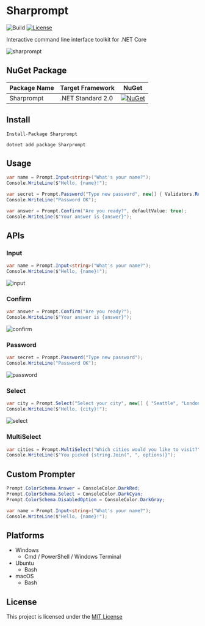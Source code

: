 # Sharprompt

![Build](https://github.com/shibayan/Sharprompt/workflows/Build/badge.svg)
[![License](https://img.shields.io/github/license/shibayan/Sharprompt.svg)](https://github.com/shibayan/Sharprompt/blob/master/LICENSE)

Interactive command line interface toolkit for .NET Core

![sharprompt](https://user-images.githubusercontent.com/1356444/62227794-87506e00-b3f7-11e9-84ae-06c9a900448b.gif)

## NuGet Package

Package Name | Target Framework | NuGet
---|---|---
Sharprompt | .NET Standard 2.0 | [![NuGet](https://img.shields.io/nuget/v/Sharprompt.svg)](https://www.nuget.org/packages/Sharprompt)

## Install

```
Install-Package Sharprompt
```

```
dotnet add package Sharprompt
```

## Usage

```csharp
var name = Prompt.Input<string>("What's your name?");
Console.WriteLine($"Hello, {name}!");

var secret = Prompt.Password("Type new password", new[] { Validators.Required(), Validators.MinLength(8) });
Console.WriteLine("Password OK");

var answer = Prompt.Confirm("Are you ready?", defaultValue: true);
Console.WriteLine($"Your answer is {answer}");
```

## APIs

### Input

```csharp
var name = Prompt.Input<string>("What's your name?");
Console.WriteLine($"Hello, {name}!");
```

![input](https://user-images.githubusercontent.com/1356444/62228275-50c72300-b3f8-11e9-8d51-63892e8eeaaa.gif)

### Confirm

```csharp
var answer = Prompt.Confirm("Are you ready?");
Console.WriteLine($"Your answer is {answer}");
```

![confirm](https://user-images.githubusercontent.com/1356444/62229064-e0210600-b3f9-11e9-8c52-b9c9257811c0.gif)

### Password

```csharp
var secret = Prompt.Password("Type new password");
Console.WriteLine("Password OK");
```

![password](https://user-images.githubusercontent.com/1356444/62228952-9fc18800-b3f9-11e9-98ea-3aa52ee84e93.gif)

### Select

```csharp
var city = Prompt.Select("Select your city", new[] { "Seattle", "London", "Tokyo" });
Console.WriteLine($"Hello, {city}!");
```

![select](https://user-images.githubusercontent.com/1356444/62228719-2de93e80-b3f9-11e9-8be5-f19e6ef58aeb.gif)

### MultiSelect
```csharp
var cities = Prompt.MultiSelect("Which cities would you like to visit?", new[] { "Seattle", "London", "Tokyo", "New York", "Singapore", "Shanghai" }, pageSize: 3);
Console.WriteLine($"You picked {string.Join(", ", options)}");
```

## Custom Prompter
```csharp
Prompt.ColorSchema.Answer = ConsoleColor.DarkRed;
Prompt.ColorSchema.Select = ConsoleColor.DarkCyan;
Prompt.ColorSchema.DisabledOption = ConsoleColor.DarkGray;

var name = Prompt.Input<string>("What's your name?");
Console.WriteLine($"Hello, {name}!");
```

## Platforms

- Windows
  - Cmd / PowerShell / Windows Terminal
- Ubuntu
  - Bash
- macOS
  - Bash

## License

This project is licensed under the [MIT License](https://github.com/shibayan/Sharprompt/blob/master/LICENSE)
